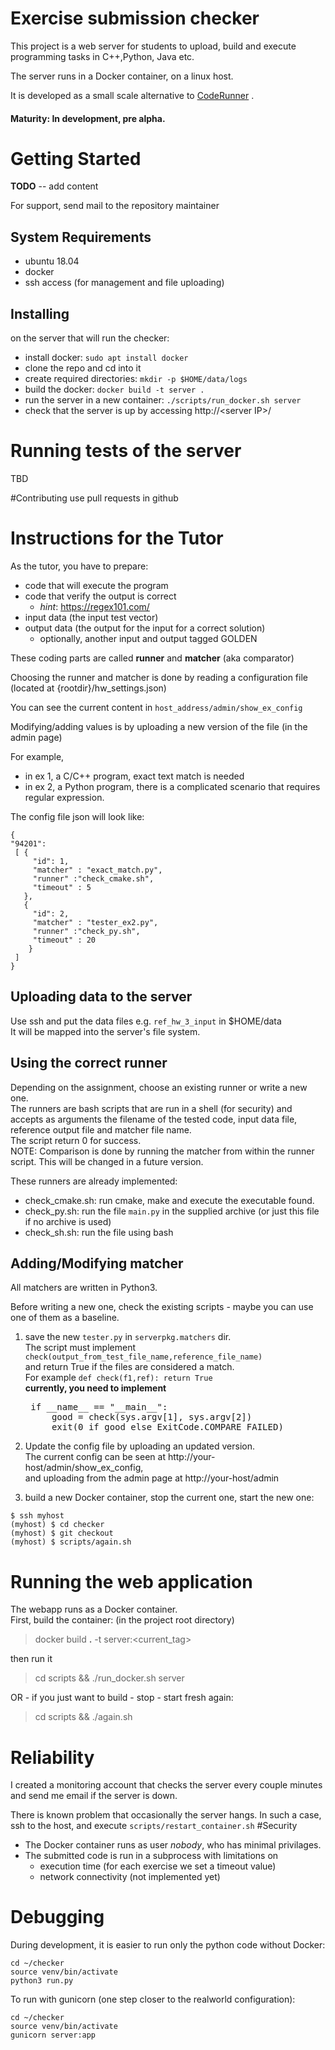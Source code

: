 
# Exercise submission checker

This project is a web server for students to upload, build and execute programming tasks in C++,Python, Java etc.

The server runs in a Docker container, on a linux host.

It is developed as a small scale alternative to [CodeRunner](https://moodle.org/plugins/qtype_coderunner) .
#### Maturity: In development, pre alpha.

# Getting Started
<b>TODO</b> -- add content <br>

For support, send mail to the repository maintainer

## System Requirements
- ubuntu 18.04
- docker
- ssh access (for management and file uploading) 
## Installing

on the server that will run the checker:
* install docker: ```sudo apt install docker```
* clone the repo and cd into it
* create required directories:
  ```mkdir -p $HOME/data/logs```
* build the docker:
```docker build -t server . ```
* run the server in a new container:
```./scripts/run_docker.sh server ```
* check that the server is up by accessing http://\<server IP>/


# Running tests of the server
TBD

#Contributing
 use pull requests in github

# Instructions for the Tutor
As the tutor, you have to prepare:
- code that will execute the program
- code that verify the output is correct
    - _hint_: https://regex101.com/
- input data (the input test vector)
- output data (the output for the input for a correct solution)
    - optionally, another input and output tagged GOLDEN 


These coding parts are called __runner__ and __matcher__ (aka comparator)

Choosing the runner and matcher is done by reading a configuration file (located at {rootdir}/hw_settings.json)

You can see the current content in ```host_address/admin/show_ex_config```
   
Modifying/adding values is by uploading a new version of the file (in the admin page)
  

For example,
- in ex 1, a C/C++ program, exact text match is needed
- in ex 2, a Python program, there is a complicated scenario that requires regular expression.

The config file json will look like:
```
{
"94201":
 [ {
     "id": 1,
     "matcher" : "exact_match.py",
     "runner" :"check_cmake.sh",
     "timeout" : 5
   },
   {
     "id": 2,
     "matcher" : "tester_ex2.py",
     "runner" :"check_py.sh",
     "timeout" : 20
    }
 ]
}
```    


## Uploading data to the server
Use ssh and put the data files e.g. ```ref_hw_3_input``` in $HOME/data<br>
It will be mapped into the server's file system. 
<br>

## Using the correct runner
Depending on the assignment, choose an existing runner or write a new one.<br>
The runners are bash scripts that are run in a shell (for security) and accepts as arguments
the filename of the tested code, input data file, reference output file and matcher file name.<Br>
The script return 0 for success. <br>
NOTE: Comparison is done by running the matcher from within the runner script.
This will be changed in a future version.

These runners are already implemented:
  - check_cmake.sh: run cmake, make and execute the executable found.
  - check_py.sh: run the file ```main.py``` in the supplied archive
   (or just this file if no archive is used)
  - check_sh.sh: run the file using bash
   
     
## Adding/Modifying matcher
All matchers are written in Python3. 

Before writing a new one, check the existing scripts  - maybe you can use one of them as a baseline.
1. save the new ```tester.py``` in ```serverpkg.matchers``` dir.<br>
    The script must implement ```check(output_from_test_file_name,reference_file_name)``` <br>
    and return True if the files are considered a match.<br>
    For example ```def check(f1,ref): return True```<br>
    <strong>currently, you need to implement</strong> <br>
    <pre>
    if __name__ == "__main__":
        good = check(sys.argv[1], sys.argv[2])
        exit(0 if good else ExitCode.COMPARE_FAILED) </pre> 
    
2. Update the config file by uploading an updated version.<br>
    The current config can be seen at http://your-host/admin/show_ex_config, <br>
    and uploading from the admin page at http://your-host/admin
3. build a new Docker container, stop the current one, start the new one:
```
$ ssh myhost
(myhost) $ cd checker
(myhost) $ git checkout
(myhost) $ scripts/again.sh
```

# Running the web application
The webapp runs as a Docker container.<br>
First, build the container: (in the project root directory)
> docker build **.** -t server:<current_tag>
 
then run it
> cd scripts && ./run_docker.sh server

OR - if you just want to build - stop - start fresh again:
> cd scripts &&  ./again.sh


# Reliability
I created a monitoring account that checks the server every couple minutes and send me email if the server is down. 

There is known problem that occasionally the server hangs.
 In such a case, ssh to the host, and execute ```scripts/restart_container.sh```
#Security
* The Docker container runs as user _nobody_, who has minimal privilages.
* The submitted code is run in a subprocess with limitations on
  * execution time (for each exercise we set a timeout value)
  * network connectivity (not implemented yet)
    
# Debugging
During development, it is easier to run only the python code without Docker:
 ``` 
 cd ~/checker
 source venv/bin/activate
 python3 run.py
  ```
  
  To run with gunicorn (one step closer to the realworld configuration):
  ```
  cd ~/checker
  source venv/bin/activate
  gunicorn server:app
```
